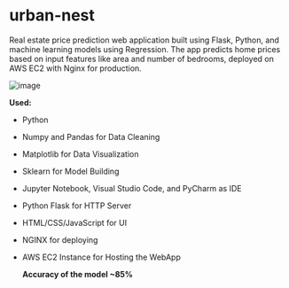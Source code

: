 # urban-nest
Real estate price prediction web application built using Flask, Python, and machine learning models using Regression. The app predicts home prices based on input features like area and number of bedrooms, deployed on AWS EC2 with Nginx for production.

![image](https://github.com/user-attachments/assets/c98fc98e-9231-43eb-bc06-c41d228c1736)

**Used:**

- Python
- Numpy and Pandas for Data Cleaning
- Matplotlib for Data Visualization
- Sklearn for Model Building
- Jupyter Notebook, Visual Studio Code, and PyCharm as IDE
- Python Flask for HTTP Server
- HTML/CSS/JavaScript for UI
- NGINX for deploying
- AWS EC2 Instance for Hosting the WebApp


  **Accuracy of the model ~85%**
